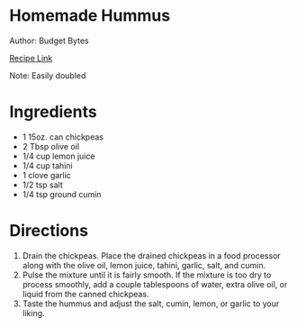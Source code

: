 # Homemade Hummus

Author: Budget Bytes

[Recipe Link](https://www.budgetbytes.com/hummus-four-flavors/)

Note: Easily doubled 

# Ingredients
- 1 15oz. can chickpeas
- 2 Tbsp olive oil 
- 1/4 cup lemon juice
- 1/4 cup tahini
- 1 clove garlic
- 1/2 tsp salt
- 1/4 tsp ground cumin


# Directions
1. Drain the chickpeas. Place the drained chickpeas in a food processor along with the olive oil, lemon juice, tahini, garlic, salt, and cumin.
2. Pulse the mixture until it is fairly smooth. If the mixture is too dry to process smoothly, add a couple tablespoons of water, extra olive oil, or liquid from the canned chickpeas.
3. Taste the hummus and adjust the salt, cumin, lemon, or garlic to your liking.